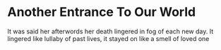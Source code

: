 # Another Entrance To Our World 



It was said her afterwords her death lingered in fog of each new day. It lingered like lullaby of past lives, it stayed on like a smell of loved one 